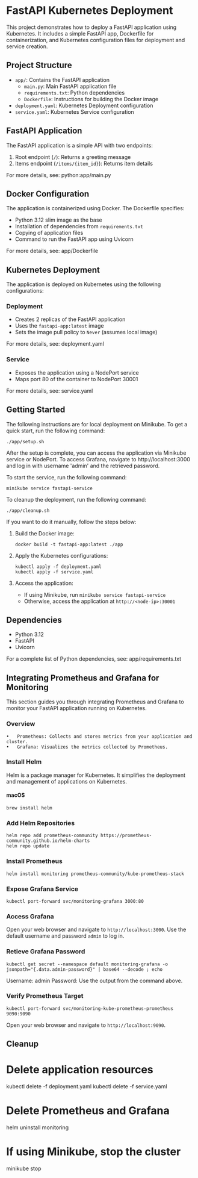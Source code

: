 # FastAPI Kubernetes Deployment

This project demonstrates how to deploy a FastAPI application using Kubernetes. It includes a simple FastAPI app, Dockerfile for containerization, and Kubernetes configuration files for deployment and service creation.

## Project Structure

- `app/`: Contains the FastAPI application
  - `main.py`: Main FastAPI application file
  - `requirements.txt`: Python dependencies
  - `Dockerfile`: Instructions for building the Docker image
- `deployment.yaml`: Kubernetes Deployment configuration
- `service.yaml`: Kubernetes Service configuration

## FastAPI Application

The FastAPI application is a simple API with two endpoints:

1. Root endpoint (`/`): Returns a greeting message
2. Items endpoint (`/items/{item_id}`): Returns item details

For more details, see:
python:app/main.py


## Docker Configuration

The application is containerized using Docker. The Dockerfile specifies:

- Python 3.12 slim image as the base
- Installation of dependencies from `requirements.txt`
- Copying of application files
- Command to run the FastAPI app using Uvicorn

For more details, see:
app/Dockerfile


## Kubernetes Deployment

The application is deployed on Kubernetes using the following configurations:

### Deployment

- Creates 2 replicas of the FastAPI application
- Uses the `fastapi-app:latest` image
- Sets the image pull policy to `Never` (assumes local image)

For more details, see:
deployment.yaml


### Service

- Exposes the application using a NodePort service
- Maps port 80 of the container to NodePort 30001

For more details, see:
service.yaml

## Getting Started

The following instructions are for local deployment on Minikube.
To get a quick start, run the following command:
```
./app/setup.sh
```
After the setup is complete, you can access the application via Minikube service or NodePort.
To access Grafana, navigate to http://localhost:3000 and log in with username 'admin' and the retrieved password.

To start the service, run the following command:
```
minikube service fastapi-service
```

To cleanup the deployment, run the following command:
```
./app/cleanup.sh
```

If you want to do it manually, follow the steps below:

1. Build the Docker image:
   ```
   docker build -t fastapi-app:latest ./app
   ```

2. Apply the Kubernetes configurations:
   ```
   kubectl apply -f deployment.yaml
   kubectl apply -f service.yaml
   ```

3. Access the application:
   - If using Minikube, run `minikube service fastapi-service`
   - Otherwise, access the application at `http://<node-ip>:30001`

## Dependencies

- Python 3.12
- FastAPI
- Uvicorn

For a complete list of Python dependencies, see:
app/requirements.txt

## Integrating Prometheus and Grafana for Monitoring

This section guides you through integrating Prometheus and Grafana to monitor your FastAPI application running on Kubernetes.

### Overview

	•	Prometheus: Collects and stores metrics from your application and cluster.
	•	Grafana: Visualizes the metrics collected by Prometheus.

### Install Helm

Helm is a package manager for Kubernetes. It simplifies the deployment and management of applications on Kubernetes.

#### macOS

```
brew install helm
```

### Add Helm Repositories

```
helm repo add prometheus-community https://prometheus-community.github.io/helm-charts
helm repo update
```

### Install Prometheus

```
helm install monitoring prometheus-community/kube-prometheus-stack
```

### Expose Grafana Service

```
kubectl port-forward svc/monitoring-grafana 3000:80
```

### Access Grafana

Open your web browser and navigate to `http://localhost:3000`. Use the default username and password `admin` to log in.

### Retieve Grafana Password

```
kubectl get secret --namespace default monitoring-grafana -o jsonpath="{.data.admin-password}" | base64 --decode ; echo
```

Username: admin
Password: Use the output from the command above.

### Verify Prometheus Target

```
kubectl port-forward svc/monitoring-kube-prometheus-prometheus 9090:9090
```

Open your web browser and navigate to `http://localhost:9090`.


## Cleanup
# Delete application resources
kubectl delete -f deployment.yaml
kubectl delete -f service.yaml

# Delete Prometheus and Grafana
helm uninstall monitoring

# If using Minikube, stop the cluster
minikube stop